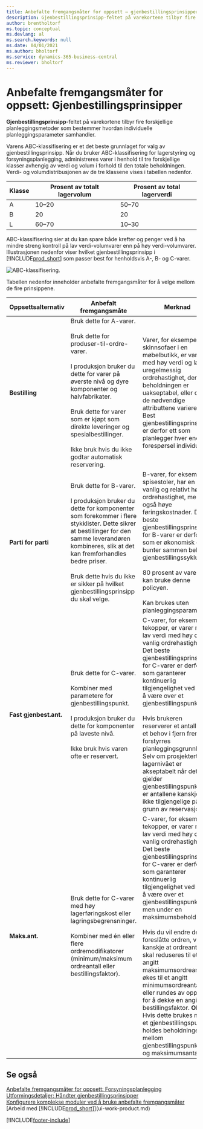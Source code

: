 ```yaml
---
title: Anbefalte fremgangsmåter for oppsett – gjenbestillingsprinsipper | Microsoft-dokumentasjon
description: Gjenbestillingsprinsipp-feltet på varekortene tilbyr fire forskjellige planleggingsmetoder som bestemmer hvordan individuelle planleggingsparameter samhandler.
author: brentholtorf
ms.topic: conceptual
ms.devlang: al
ms.search.keywords: null
ms.date: 04/01/2021
ms.author: bholtorf
ms.service: dynamics-365-business-central
ms.reviewer: bholtorf
---
```

# Anbefalte fremgangsmåter for oppsett: Gjenbestillingsprinsipper

**Gjenbestillingsprinsipp**-feltet på varekortene tilbyr fire forskjellige planleggingsmetoder som bestemmer hvordan individuelle planleggingsparameter samhandler.  

Varens ABC-klassifisering er et det beste grunnlaget for valg av gjenbestillingsprinsipp. Når du bruker ABC-klassifisering for lagerstyring og forsyningsplanlegging, administreres varer i henhold til tre forskjellige klasser avhengig av verdi og volum i forhold til den totale beholdningen. Verdi- og volumdistribusjonen av de tre klassene vises i tabellen nedenfor.

|Klasse|Prosent av totalt lagervolum|Prosent av total lagerverdi|
|-----|-----------------------------|----------------------------|
|A|10–20|50–70|
|B|20|20|
|L|60–70|10–30|

ABC-klassifisering sier at du kan spare både krefter og penger ved å ha mindre streng kontroll på lav verdi-volumvarer enn på høy verdi-volumvarer. Illustrasjonen nedenfor viser hvilket gjenbestillingsprinsipp i [!INCLUDE[prod_short](includes/prod_short.md)] som passer best for henholdsvis A-, B- og C-varer.

![ABC-klassifisering.](media/abc_classification.png "abc_classification")

Tabellen nedenfor inneholder anbefalte fremgangsmåter for å velge mellom de fire prinsippene.  

|Oppsettsalternativ|Anbefalt fremgangsmåte|Merknad|  
|------------------|-------------------|-------------|  
|**Bestilling**|Bruk dette for A-varer.<br /><br /> Bruk dette for produser-til-ordre-varer.<br /><br /> I produksjon bruker du dette for varer på øverste nivå og dyre komponenter og halvfabrikater.<br /><br /> Bruk dette for varer som er kjøpt som direkte leveringer og spesialbestillinger.<br /><br /> Ikke bruk hvis du ikke godtar automatisk reservering.|Varer, for eksempel skinnsofaer i en møbelbutikk, er varer med høy verdi og lav og uregelmessig ordrehastighet, der beholdningen er uakseptabel, eller der de nødvendige attributtene varierer. Best gjenbestillingsprinsippet er derfor ett som planlegger hver eneste forespørsel individuelt.|  
|**Parti for parti**|Bruk dette for B-varer.<br /><br /> I produksjon bruker du dette for komponenter som forekommer i flere stykklister. Dette sikrer at bestillinger for den samme leverandøren kombineres, slik at det kan fremforhandles bedre priser.<br /><br /> Bruk dette hvis du ikke er sikker på hvilket gjenbestillingsprinsipp du skal velge.|B-varer, for eksempel spisestoler, har en vanlig og relativt høy ordrehastighet, men også høye føringskostnader. Det beste gjenbestillingsprinsippet for B-varer er derfor ett som er økonomisk og bunter sammen behov i gjenbestillingssyklusen.<br /><br /> 80 prosent av varene kan bruke denne policyen.<br /><br /> Kan brukes uten planleggingsparametre.|  
|**Fast gjenbest.ant.**|Bruk dette for C-varer.<br /><br /> Kombiner med parametere for gjenbestillingspunkt.<br /><br /> I produksjon bruker du dette for komponenter på laveste nivå.<br /><br /> Ikke bruk hvis varen ofte er reservert.|C-varer, for eksempel tekopper, er varer med lav verdi med høy og vanlig ordrehastighet. Det beste gjenbestillingsprinsippet for C-varer er derfor ett som garanterer kontinuerlig tilgjengelighet ved alltid å være over et gjenbestillingspunkt.<br /><br /> Hvis brukeren reserverer et antall for et behov i fjern fremtid, forstyrres planleggingsgrunnlaget. Selv om prosjekterte lagernivået er akseptabelt når det gjelder gjenbestillingspunktet, er antallene kanskje ikke tilgjengelige på grunn av reservasjonen.|  
|**Maks.ant.**|Bruk dette for C-varer med høy lagerføringskost eller lagringsbegrensninger.<br /><br /> Kombiner med én eller flere ordremodifikatorer (minimum/maksimum ordreantall eller bestillingsfaktor).|C-varer, for eksempel tekopper, er varer med lav verdi med høy og vanlig ordrehastighet. Det beste gjenbestillingsprinsippet for C-varer er derfor ett som garanterer kontinuerlig tilgjengelighet ved alltid å være over et gjenbestillingspunkt, men under en maksimumsbeholdning.<br /><br /> Hvis du vil endre den foreslåtte ordren, vil du kanskje at ordreantallet skal reduseres til et angitt maksimumsordreantall, økes til et angitt minimumsordreantall eller rundes av oppover for å dekke en angitt bestillingsfaktor. **Obs!** Hvis dette brukes med et gjenbestillingspunkt, holdes beholdningen mellom gjenbestillingspunktet og maksimumsantallet.|  

## Se også

 [Anbefalte fremgangsmåter for oppsett: Forsyningsplanlegging](setup-best-practices-supply-planning.md)  
 [Utformingsdetaljer: Håndter gjenbestillingsprinsipper](design-details-handling-reordering-policies.md)  
 [Konfigurere komplekse moduler ved å bruke anbefalte fremgangsmåter](set-up-complex-application-areas-using-best-practices.md)  
 [Arbeid med [!INCLUDE[prod_short](includes/prod_short.md)]](ui-work-product.md)


[!INCLUDE[footer-include](includes/footer-banner.md)]
